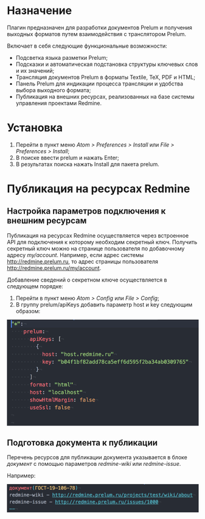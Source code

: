 # Назначение

Плагин предназначен для разработки документов Prelum и получения выходных форматов путем взаимодействия с транслятором Prelum.

Включает в себя следующие функциональные возможности:
- Подсветка языка разметки Prelum;
- Подсказки и автоматическая подстановка структуры ключевых слов и их значений;
- Трансляция документов Prelum в форматы Textile, TeX, PDF и HTML;
- Панель Prelum для индикации процесса трансляции и удобства выбора выходного формата;
- Публикация на внешних ресурсах, реализованных на базе системы управления проектами Redmine.

# Установка

1. Перейти в пункт меню _Atom > Preferences > Install_ или _File > Preferences > Install_;
2. В поиске ввести prelum и нажать Enter;
3. В результатах поиска нажать Install для пакета prelum.

# Публикация на ресурсах Redmine
## Настройка параметров подключения к внешним ресурсам

Публикация на ресурсах Redmine осуществляется через встроенное API для подключения к которому необходим секретный ключ. Получить секретный ключ можно на странице пользователя по добавочному адресу *my/account*. Например, если адрес системы http://redmine.prelum.ru, то адрес страницы пользователя http://redmine.prelum.ru/my/account.

Добавление сведений о секретном ключе осуществляется в следующем порядке:
1. Перейти в пункт меню _Atom > Config_ или _File > Config_;
2. В группу prelum/apiKeys добавить параметр host и key следующим образом:
<p align="left">
  <img width="600px" src="https://raw.githubusercontent.com/milofon/prelum-atom/master/docs/images/config_example.png">
</p>

## Подготовка документа к публикации

Перечень ресурсов для публикации документа указывается в блоке *документ* с помощью параметров _redmine-wiki_ или _redmine-issue_.

Например:
<p align="left">
  <img width="600px" src="https://raw.githubusercontent.com/milofon/prelum-atom/master/docs/images/redmine_links.png">
</p>
